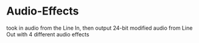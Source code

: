 # Audio-Effects
took in audio from the Line In, then output 24-bit modified audio from Line Out with 4 different audio effects 
